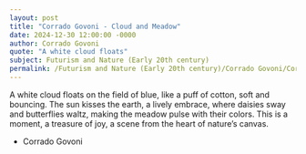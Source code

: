```yaml
---
layout: post
title: "Corrado Govoni - Cloud and Meadow"
date: 2024-12-30 12:00:00 -0000
author: Corrado Govoni
quote: "A white cloud floats"
subject: Futurism and Nature (Early 20th century)
permalink: /Futurism and Nature (Early 20th century)/Corrado Govoni/Corrado Govoni - Cloud and Meadow
---
```


A white cloud floats
on the field of blue,
like a puff of cotton,
soft and bouncing.
The sun kisses the earth,
a lively embrace,
where daisies sway
and butterflies waltz,
making the meadow pulse
with their colors.
This is a moment,
a treasure of joy,
a scene from the heart
of nature’s canvas.

- Corrado Govoni
